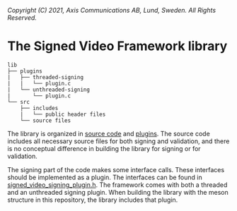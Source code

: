 *Copyright (C) 2021, Axis Communications AB, Lund, Sweden. All Rights Reserved.*

# The Signed Video Framework library
```
lib
├── plugins
|   ├── threaded-signing
|   |   └── plugin.c
|   └── unthreaded-signing
|       └── plugin.c
└── src
    ├── includes
    |   └── public header files
    └── source files
```

The library is organized in [source code](./src/) and [plugins](./plugins/).
The source code includes all necessary source files for both signing and validation, and there is no
conceptual difference in building the library for signing or for validation.

The signing part of the code makes some interface calls. These interfaces should be implemented as a
plugin. The interfaces can be found in
[signed_video_signing_plugin.h](./src/includes/signed_video_signing_plugin.h). The framework comes
with both a threaded and an unthreaded signing plugin. When building the library with the meson
structure in this repository, the library includes that plugin.
